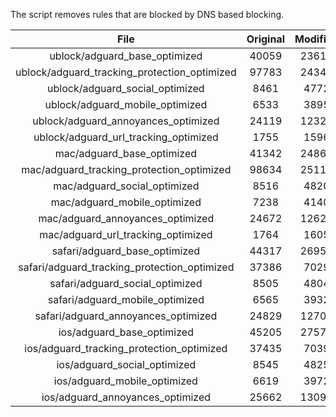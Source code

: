 The script removes rules that are blocked by DNS based blocking.


| File | Original | Modified |
|:----:|:-----:|:-----:|
| ublock/adguard_base_optimized | 40059 | 23616 |
| ublock/adguard_tracking_protection_optimized | 97783 | 24340 |
| ublock/adguard_social_optimized | 8461 | 4772 |
| ublock/adguard_mobile_optimized | 6533 | 3895 |
| ublock/adguard_annoyances_optimized | 24119 | 12327 |
| ublock/adguard_url_tracking_optimized | 1755 | 1596 |
| mac/adguard_base_optimized | 41342 | 24865 |
| mac/adguard_tracking_protection_optimized | 98634 | 25118 |
| mac/adguard_social_optimized | 8516 | 4820 |
| mac/adguard_mobile_optimized | 7238 | 4140 |
| mac/adguard_annoyances_optimized | 24672 | 12624 |
| mac/adguard_url_tracking_optimized | 1764 | 1605 |
| safari/adguard_base_optimized | 44317 | 26950 |
| safari/adguard_tracking_protection_optimized | 37386 | 7029 |
| safari/adguard_social_optimized | 8505 | 4804 |
| safari/adguard_mobile_optimized | 6565 | 3932 |
| safari/adguard_annoyances_optimized | 24829 | 12704 |
| ios/adguard_base_optimized | 45205 | 27572 |
| ios/adguard_tracking_protection_optimized | 37435 | 7039 |
| ios/adguard_social_optimized | 8545 | 4825 |
| ios/adguard_mobile_optimized | 6619 | 3972 |
| ios/adguard_annoyances_optimized | 25662 | 13090 |